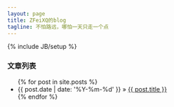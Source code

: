 ```yaml
---
layout: page
title: ZFeiXQ的blog
tagline: 不怕路远，哪怕一天只走一个点
---
```

{% include JB/setup %}


<div class="posts-list">
    <h3>文章列表</h3>
    <ul class="posts">
        {% for post in site.posts %}
            <li><span>{{ post.date | date: '%Y-%m-%d' }}</span> &raquo; <a href="{{ BASE_PATH }}{{ post.url }}">{{ post.title }}</a></li>
        {% endfor %}
    </ul>
</div>